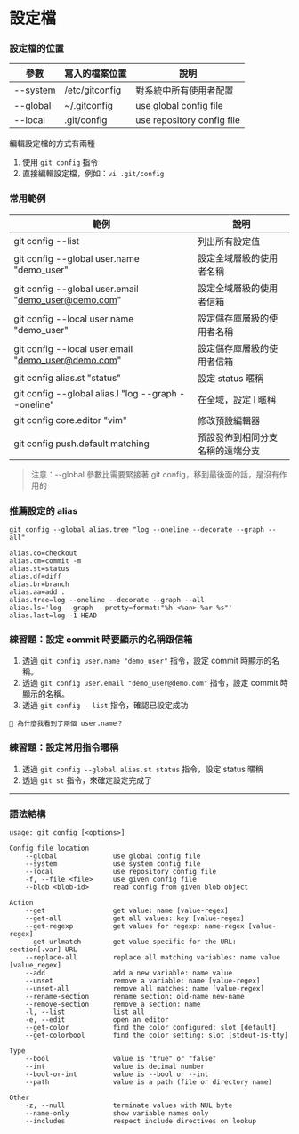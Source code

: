 # 設定檔

### 設定檔的位置

參數      | 寫入的檔案位置   | 說明
-------- | -------------- | -----------------------
--system | /etc/gitconfig | 對系統中所有使用者配置
--global | ~/.gitconfig   | use global config file
--local  | .git/config    | use repository config file

編輯設定檔的方式有兩種

1. 使用 `git config` 指令
1. 直接編輯設定檔，例如：`vi .git/config`


### 常用範例

| 範例                                                  | 說明                  |
|------------------------------------------------------|-----------------------|
| git config --list                                    | 列出所有設定值          |
| git config --global user.name "demo_user"            | 設定全域層級的使用者名稱  |
| git config --global user.email "demo_user@demo.com"  | 設定全域層級的使用者信箱  |
| git config --local user.name "demo_user"             | 設定儲存庫層級的使用者名稱 |
| git config --local user.email "demo_user@demo.com"   | 設定儲存庫層級的使用者信箱 |
| git config alias.st "status"                       | 設定 status 暱稱      |
| git config --global alias.l "log --graph --oneline"  | 在全域，設定 l 暱稱      |
| git config core.editor "vim"                   | 修改預設編輯器                |
| git config push.default matching               | 預設發佈到相同分支名稱的遠端分支 |

> 注意：--global 參數比需要緊接著 git config，移到最後面的話，是沒有作用的

### 推薦設定的 alias

```
git config --global alias.tree "log --oneline --decorate --graph --all"

alias.co=checkout
alias.cm=commit -m
alias.st=status
alias.df=diff
alias.br=branch
alias.aa=add .
alias.tree=log --oneline --decorate --graph --all
alias.ls='log --graph --pretty=format:"%h <%an> %ar %s"'
alias.last=log -1 HEAD
```

<!-- 
```
alias.pl=pull
alias.ps=push

alias.cp=checkout -p
alias.cc=checkout .

alias.ss=stash
alias.spp=stash pop
alias.sdd=stash drop

alias.type=cat-file -t
alias.dump=cat-file -p
alias.lg=log --color --graph --pretty=format:'%Cred%h%Creset -%C(yellow)%d%Creset %s %Cgreen(%cr) %C(bold blue)<%an>%Creset' --abbrev-commit --
alias.logg=log --all --graph --pretty=format:'%Cred%h%Creset -%C(yellow)%d%Creset %s %Cgreen(%cr) %C(bold blue)<%an>%Creset' --abbrev-commit --date=relative
``` 
-->

### 練習題：設定 commit 時要顯示的名稱跟信箱

1. 透過 `git config user.name "demo_user"` 指令，設定 commit 時顯示的名稱。
1. 透過 `git config user.email "demo_user@demo.com"` 指令，設定 commit 時顯示的名稱。
1. 透過 `git config --list` 指令，確認已設定成功

```
🤔 為什麼我看到了兩個 user.name？
```

### 練習題：設定常用指令暱稱

1. 透過 `git config --global alias.st status` 指令，設定 status 暱稱
1. 透過 `git st` 指令，來確定設定完成了

---
### 語法結構

```
usage: git config [<options>]

Config file location
    --global              use global config file
    --system              use system config file
    --local               use repository config file
    -f, --file <file>     use given config file
    --blob <blob-id>      read config from given blob object

Action
    --get                 get value: name [value-regex]
    --get-all             get all values: key [value-regex]
    --get-regexp          get values for regexp: name-regex [value-regex]
    --get-urlmatch        get value specific for the URL: section[.var] URL
    --replace-all         replace all matching variables: name value [value_regex]
    --add                 add a new variable: name value
    --unset               remove a variable: name [value-regex]
    --unset-all           remove all matches: name [value-regex]
    --rename-section      rename section: old-name new-name
    --remove-section      remove a section: name
    -l, --list            list all
    -e, --edit            open an editor
    --get-color           find the color configured: slot [default]
    --get-colorbool       find the color setting: slot [stdout-is-tty]

Type
    --bool                value is "true" or "false"
    --int                 value is decimal number
    --bool-or-int         value is --bool or --int
    --path                value is a path (file or directory name)

Other
    -z, --null            terminate values with NUL byte
    --name-only           show variable names only
    --includes            respect include directives on lookup
```
